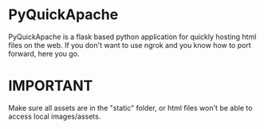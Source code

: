 # PyQuickApache
PyQuickApache is a flask based python application for quickly hosting html files on the web.
If you don't want to use ngrok and you know how to port forward, here you go.

# **IMPORTANT**
Make sure all assets are in the "static" folder, or html files won't be able to access local images/assets.
